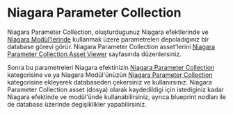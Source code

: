 # Niagara Parameter Collection

Niagara Parameter Collection, oluşturdugunuz Niagara efektlerinde ve [Niagara Modül'lerinde](../Niagara%20Module%20Script) kullanmak üzere parametreleri depoladıgınız bir database görevi görür. Niagara Parameter Collection asset'lerini [Niagara Parameter Collection Asset Viewer](../../Sayfalar/Niagara%20Parameter%20Collection%20Asset%20Viewer) sayfasında düzenlersiniz.

Sonra bu parametreleri Niagara efektinizin [Niagara Parameter Collection](../../Editörler/Niagara%20Editörü/Parameters#niagara-parameter-collection) kategorisine ve ya Niagara Modül'ünüzün [Niagara Parameter Collection](../../Editörler/Niagara%20Modül%20Editörü/Parameters#niagara-parameter-collection) kategorisine ekleyerek databaseden çekersiniz ve kullanırsınız. Niagara Parameter Collection asset (dosya) olarak kaydedildigi için istediginiz kadar Niagara efektinde ve modül'ünde kullanabilirsiniz, ayrıca blueprint nodları ile de database üzerinde degişiklikler yapabilirsiniz.

